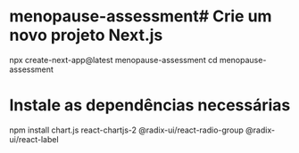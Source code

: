 # menopause-assessment# Crie um novo projeto Next.js
npx create-next-app@latest menopause-assessment
cd menopause-assessment

# Instale as dependências necessárias
npm install chart.js react-chartjs-2 @radix-ui/react-radio-group @radix-ui/react-label
